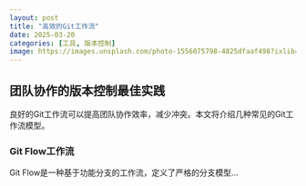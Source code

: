 ```yaml
---
layout: post
title: "高效的Git工作流"
date: 2025-03-20
categories: [工具, 版本控制]
image: https://images.unsplash.com/photo-1556075798-4825dfaaf498?ixlib=rb-1.2.1&auto=format&fit=crop&w=1350&q=80
---
```


## 团队协作的版本控制最佳实践

良好的Git工作流可以提高团队协作效率，减少冲突。本文将介绍几种常见的Git工作流模型。

### Git Flow工作流

Git Flow是一种基于功能分支的工作流，定义了严格的分支模型... 